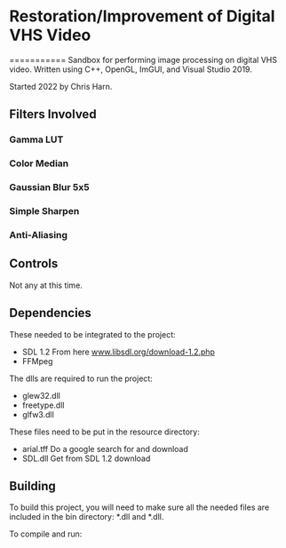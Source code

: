 # Restoration/Improvement of Digital VHS Video
===========
Sandbox for performing image processing on digital VHS video. Written using C++, OpenGL, ImGUI, and Visual Studio 2019.

Started 2022 by Chris Harn.

## Filters Involved

### Gamma LUT

### Color Median

### Gaussian Blur 5x5 

### Simple Sharpen

### Anti-Aliasing

## Controls

Not any at this time.

## Dependencies

These needed to be integrated to the project:
* SDL 1.2      From here www.libsdl.org/download-1.2.php
* FFMpeg

The dlls are required to run the project:
* glew32.dll
* freetype.dll
* glfw3.dll

These files need to be put in the resource directory:
* arial.tff    Do a google search for and download
* SDL.dll      Get from SDL 1.2 download

## Building

To build this project, you will need to make sure all the needed files are included in the bin directory: *.dll and *.dll.

To compile and run:
